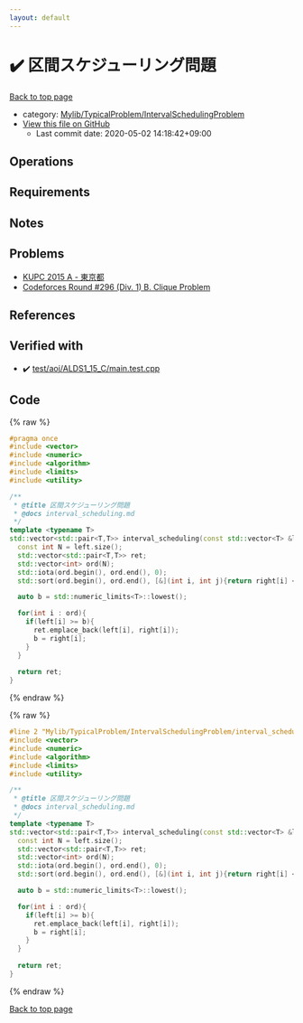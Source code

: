 ```yaml
---
layout: default
---
```


<!-- mathjax config similar to math.stackexchange -->
<script type="text/javascript" async
  src="https://cdnjs.cloudflare.com/ajax/libs/mathjax/2.7.5/MathJax.js?config=TeX-MML-AM_CHTML">
</script>
<script type="text/x-mathjax-config">
  MathJax.Hub.Config({
    TeX: { equationNumbers: { autoNumber: "AMS" }},
    tex2jax: {
      inlineMath: [ ['$','$'] ],
      processEscapes: true
    },
    "HTML-CSS": { matchFontHeight: false },
    displayAlign: "left",
    displayIndent: "2em"
  });
</script>

<script type="text/javascript" src="https://cdnjs.cloudflare.com/ajax/libs/jquery/3.4.1/jquery.min.js"></script>
<script src="https://cdn.jsdelivr.net/npm/jquery-balloon-js@1.1.2/jquery.balloon.min.js" integrity="sha256-ZEYs9VrgAeNuPvs15E39OsyOJaIkXEEt10fzxJ20+2I=" crossorigin="anonymous"></script>
<script type="text/javascript" src="../../../../assets/js/copy-button.js"></script>
<link rel="stylesheet" href="../../../../assets/css/copy-button.css" />


# :heavy_check_mark: 区間スケジューリング問題

<a href="../../../../index.html">Back to top page</a>

* category: <a href="../../../../index.html#a1062884f064c2b3be412505b6627108">Mylib/TypicalProblem/IntervalSchedulingProblem</a>
* <a href="{{ site.github.repository_url }}/blob/master/Mylib/TypicalProblem/IntervalSchedulingProblem/interval_scheduling.cpp">View this file on GitHub</a>
    - Last commit date: 2020-05-02 14:18:42+09:00




## Operations

## Requirements

## Notes

## Problems

- [KUPC 2015 A - 東京都](https://atcoder.jp/contests/kupc2015/tasks/kupc2015_a)
- [Codeforces Round #296 (Div. 1) B. Clique Problem](https://codeforces.com/contest/528/problem/B)

## References


## Verified with

* :heavy_check_mark: <a href="../../../../verify/test/aoj/ALDS1_15_C/main.test.cpp.html">test/aoj/ALDS1_15_C/main.test.cpp</a>


## Code

<a id="unbundled"></a>
{% raw %}
```cpp
#pragma once
#include <vector>
#include <numeric>
#include <algorithm>
#include <limits>
#include <utility>

/**
 * @title 区間スケジューリング問題
 * @docs interval_scheduling.md
 */
template <typename T>
std::vector<std::pair<T,T>> interval_scheduling(const std::vector<T> &left, const std::vector<T> &right){ // 区間は[a,b]
  const int N = left.size();
  std::vector<std::pair<T,T>> ret;
  std::vector<int> ord(N);
  std::iota(ord.begin(), ord.end(), 0);
  std::sort(ord.begin(), ord.end(), [&](int i, int j){return right[i] < right[j];});

  auto b = std::numeric_limits<T>::lowest();

  for(int i : ord){
    if(left[i] >= b){
      ret.emplace_back(left[i], right[i]);
      b = right[i];
    }
  }
  
  return ret;
}

```
{% endraw %}

<a id="bundled"></a>
{% raw %}
```cpp
#line 2 "Mylib/TypicalProblem/IntervalSchedulingProblem/interval_scheduling.cpp"
#include <vector>
#include <numeric>
#include <algorithm>
#include <limits>
#include <utility>

/**
 * @title 区間スケジューリング問題
 * @docs interval_scheduling.md
 */
template <typename T>
std::vector<std::pair<T,T>> interval_scheduling(const std::vector<T> &left, const std::vector<T> &right){ // 区間は[a,b]
  const int N = left.size();
  std::vector<std::pair<T,T>> ret;
  std::vector<int> ord(N);
  std::iota(ord.begin(), ord.end(), 0);
  std::sort(ord.begin(), ord.end(), [&](int i, int j){return right[i] < right[j];});

  auto b = std::numeric_limits<T>::lowest();

  for(int i : ord){
    if(left[i] >= b){
      ret.emplace_back(left[i], right[i]);
      b = right[i];
    }
  }
  
  return ret;
}

```
{% endraw %}

<a href="../../../../index.html">Back to top page</a>

